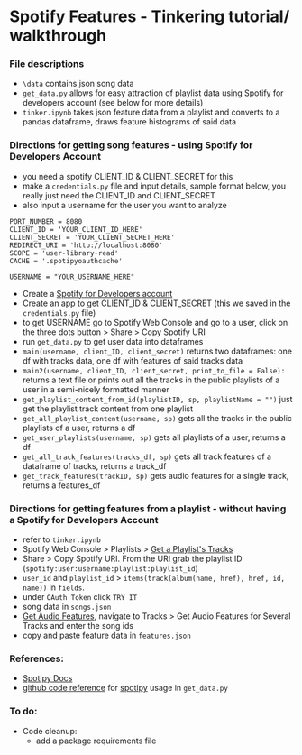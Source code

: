 # Spotify Features - Tinkering tutorial/ walkthrough
### File descriptions
- `\data` contains json song data
- `get_data.py` allows for easy attraction of playlist data using Spotify for developers account (see below for more details)
- `tinker.ipynb` takes json feature data from a playlist and converts to a pandas dataframe, draws feature histograms of said data
### Directions for getting song features - using Spotify for Developers Account
- you need a spotify CLIENT_ID & CLIENT_SECRET for this
- make a `credentials.py` file and input details, sample format below, you really just need the CLIENT_ID and CLIENT_SECRET
- also input a username for the user you want to analyze
```
PORT_NUMBER = 8080
CLIENT_ID = 'YOUR_CLIENT_ID_HERE'
CLIENT_SECRET = 'YOUR_CLIENT_SECRET_HERE'
REDIRECT_URI = 'http://localhost:8080'
SCOPE = 'user-library-read'
CACHE = '.spotipyoauthcache'

USERNAME = "YOUR_USERNAME_HERE"
```
- Create a [Spotify for Developers account](https://developer.spotify.com/)
- Create an app to get CLIENT_ID & CLIENT_SECRET (this we saved in the `credentials.py` file)
- to get USERNAME go to Spotify Web Console and go to a user, click on the three dots button > Share > Copy Spotify URI 
- run `get_data.py` to get user data into dataframes
- `main(username, client_ID, client_secret)` returns two dataframes: one df with tracks data, one df with features of said tracks data
- `main2(username, client_ID, client_secret, print_to_file = False):` returns a text file or prints out all the tracks in the public playlists of a user in a semi-nicely formatted manner
- `get_playlist_content_from_id(playlistID, sp, playlistName = "")` just get the playlist track content from one playlist
- `get_all_playlist_content(username, sp)` gets all the tracks in the public playlists of a user, returns a df
- `get_user_playlists(username, sp)` gets all playlists of a user, returns a df
- `get_all_track_features(tracks_df, sp)` gets all track features of a dataframe of tracks, returns a track_df
- `get_track_features(trackID, sp)` gets audio features for a single track, returns a features_df


### Directions for getting features from a playlist - without having a Spotify for Developers Account
- refer to `tinker.ipynb`
- Spotify Web Console > Playlists > [Get a Playlist's Tracks](https://developer.spotify.com/console/get-playlist-tracks/)
- Share > Copy Spotify URI. From the URI grab the playlist ID (`spotify:user:username:playlist:playlist_id`)
- `user_id` and `playlist_id` > `items(track(album(name, href), href, id, name))` in `fields`.
- under `OAuth Token` click `TRY IT` 
- song data in  `songs.json`
- [Get Audio Features](https://beta.developer.spotify.com/console/get-audio-features-several-tracks/), navigate to Tracks > Get Audio Features for Several Tracks and enter the song ids
- copy and paste feature data in `features.json`


### References:
- [Spotipy Docs](https://spotipy.readthedocs.io/en/latest/)
- [github code reference](https://github.com/juandes/spotify-audio-features-data-experiment/blob/master/get_data.py) for [spotipy](https://spotipy.readthedocs.io/en/latest/) usage in `get_data.py`

### To do:
- Code cleanup:
    - add a package requirements file
